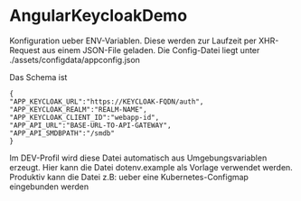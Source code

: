 # AngularKeycloakDemo

Konfiguration ueber ENV-Variablen. Diese werden zur Laufzeit per XHR-Request aus einem JSON-File geladen. Die Config-Datei liegt unter ./assets/configdata/appconfig.json

Das Schema ist

```
{
"APP_KEYCLOAK_URL":"https://KEYCLOAK-FQDN/auth",
"APP_KEYCLOAK_REALM":"REALM-NAME",
"APP_KEYCLOAK_CLIENT_ID":"webapp-id",
"APP_API_URL":"BASE-URL-TO-API-GATEWAY",
"APP_API_SMDBPATH":"/smdb"
}
```

Im DEV-Profil wird diese Datei automatisch aus Umgebungsvariablen erzeugt. Hier kann die Datei dotenv.example als Vorlage verwendet werden.
Produktiv kann die Datei z.B: ueber eine Kubernetes-Configmap eingebunden werden




